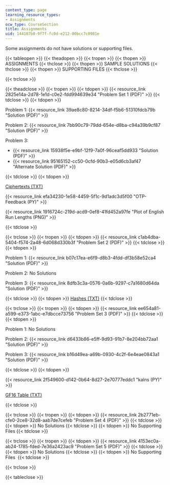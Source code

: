 ```yaml
---
content_type: page
learning_resource_types:
- Assignments
ocw_type: CourseSection
title: Assignments
uid: 144107b0-9f7f-fc0d-e212-00bcc7c0981e
---
```


Some assignments do not have solutions or supporting files.

{{< tableopen >}}
{{< theadopen >}}
{{< tropen >}}
{{< thopen >}}
ASSIGNMENTS
{{< thclose >}}
{{< thopen >}}
SAMPLE SOLUTIONS
{{< thclose >}}
{{< thopen >}}
SUPPORTING FILES
{{< thclose >}}

{{< trclose >}}

{{< theadclose >}}
{{< tropen >}}
{{< tdopen >}}
{{< resource_link 2825e14a-2d78-1e1d-c0e2-fdd994639e34 "Problem Set 1 (PDF)" >}}
{{< tdclose >}}
{{< tdopen >}}


Problem 1: {{< resource_link 39ae8c80-8214-34df-f5b6-51310fdcb79b "Solution (PDF)" >}}

Problem 2: {{< resource_link 7bb90c79-79dd-654e-d8ba-c94a39b9cf87 "Solution (PDF)" >}}

Problem 3:

*   {{< resource_link 15938f5e-e9bf-12f9-7a0f-96ceaf5dd933 "Solution (PDF)" >}}
*   {{< resource_link 95165152-cc50-0cfd-90b3-e05d6cb3af47 "Alternate Solution (PDF)" >}}


{{< tdclose >}}
{{< tdopen >}}


[Ciphertexts (TXT)](./resolveuid/dcee7c3fd8db575c90adbd6a3d7d945c)

{{< resource_link efa34230-1e58-4459-5f1c-9d1adc3d5f00 "OTP-Feedback (PY)" >}}

{{< resource_link 1916724c-219d-acd9-0ef8-41fd452a97fe "Plot of English Run Lengths (PNG)" >}}


{{< tdclose >}}

{{< trclose >}}
{{< tropen >}}
{{< tdopen >}}
{{< resource_link c1ab4dba-5404-f574-2a48-6d068d330b3f "Problem Set 2 (PDF)" >}}
{{< tdclose >}}
{{< tdopen >}}


Problem 1: {{< resource_link b07c17ea-e6f9-d8b3-4fdd-df3b58e52ca4 "Solution (PDF)" >}}

Problem 2: No Solutions

Problem 3: {{< resource_link 8dfb3c3a-0576-0a6b-9297-c7a1680d64da "Solution (PDF)" >}}


{{< tdclose >}}
{{< tdopen >}}
[Hashes (TXT)](./resolveuid/c7022dcb4d8394b584d01ee6c70ceeee)
{{< tdclose >}}

{{< trclose >}}
{{< tropen >}}
{{< tdopen >}}
{{< resource_link ee654a81-a599-e373-1abc-e7dbcce73756 "Problem Set 3 (PDF)" >}}
{{< tdclose >}}
{{< tdopen >}}


Problem 1: No Solutions

Problem 2: {{< resource_link d6433b86-e5ff-9d93-91b7-8e204bb72aa1 "Solution (PDF)" >}}

Problem 3: {{< resource_link b16d49ea-a69b-0930-4c2f-6e4eae0843a1 "Solution (PDF)" >}}


{{< tdclose >}}
{{< tdopen >}}


{{< resource_link 2f549600-d142-0b64-8d27-2e70777eddc1 "kalns (PY)" >}}

[GF16 Table (TXT)](./resolveuid/348c50615bdadada129c5a6dbaeabc43)


{{< tdclose >}}

{{< trclose >}}
{{< tropen >}}
{{< tdopen >}}
{{< resource_link 2b2771eb-cfe0-2ce8-32d8-aab7de7cefeb "Problem Set 4 (PDF)" >}}
{{< tdclose >}}
{{< tdopen >}}
No Solutions
{{< tdclose >}}
{{< tdopen >}}
No Supporting Files
{{< tdclose >}}

{{< trclose >}}
{{< tropen >}}
{{< tdopen >}}
{{< resource_link 4153ec0a-ab24-1785-fded-7e36a2423ac9 "Problem Set 5 (PDF)" >}}
{{< tdclose >}}
{{< tdopen >}}
No Solutions
{{< tdclose >}}
{{< tdopen >}}
No Supporting Files 
{{< tdclose >}}

{{< trclose >}}

{{< tableclose >}}